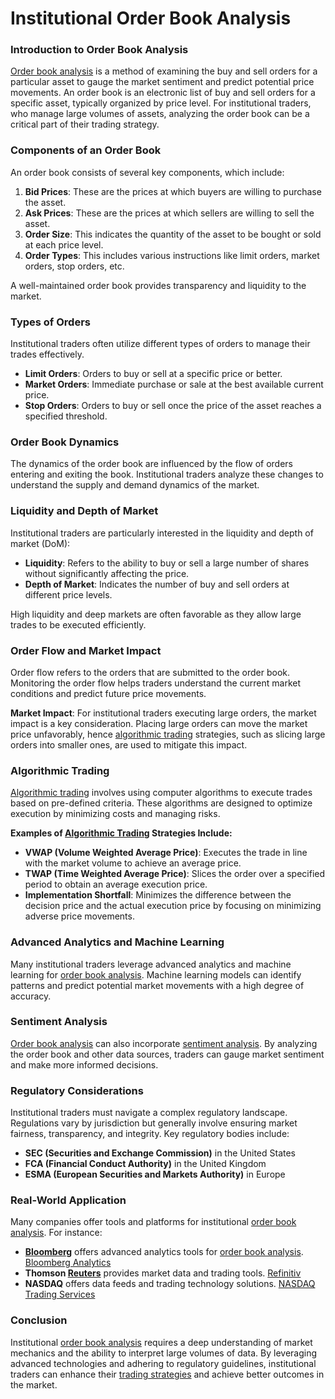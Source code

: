 # Institutional Order Book Analysis

### Introduction to Order Book Analysis
[Order book analysis](../o/order_book_analysis.md) is a method of examining the buy and sell orders for a particular asset to gauge the market sentiment and predict potential price movements. An order book is an electronic list of buy and sell orders for a specific asset, typically organized by price level. For institutional traders, who manage large volumes of assets, analyzing the order book can be a critical part of their trading strategy.

### Components of an Order Book
An order book consists of several key components, which include:

1. **Bid Prices**: These are the prices at which buyers are willing to purchase the asset.
2. **Ask Prices**: These are the prices at which sellers are willing to sell the asset.
3. **Order Size**: This indicates the quantity of the asset to be bought or sold at each price level.
4. **Order Types**: This includes various instructions like limit orders, market orders, stop orders, etc.

A well-maintained order book provides transparency and liquidity to the market.

### Types of Orders
Institutional traders often utilize different types of orders to manage their trades effectively.

- **Limit Orders**: Orders to buy or sell at a specific price or better.
- **Market Orders**: Immediate purchase or sale at the best available current price.
- **Stop Orders**: Orders to buy or sell once the price of the asset reaches a specified threshold.

### Order Book Dynamics
The dynamics of the order book are influenced by the flow of orders entering and exiting the book. Institutional traders analyze these changes to understand the supply and demand dynamics of the market.

### Liquidity and Depth of Market
Institutional traders are particularly interested in the liquidity and depth of market (DoM):

- **Liquidity**: Refers to the ability to buy or sell a large number of shares without significantly affecting the price.
- **Depth of Market**: Indicates the number of buy and sell orders at different price levels.

High liquidity and deep markets are often favorable as they allow large trades to be executed efficiently.

### Order Flow and Market Impact
Order flow refers to the orders that are submitted to the order book. Monitoring the order flow helps traders understand the current market conditions and predict future price movements.

**Market Impact**: For institutional traders executing large orders, the market impact is a key consideration. Placing large orders can move the market price unfavorably, hence [algorithmic trading](../a/algorithmic_trading.md) strategies, such as slicing large orders into smaller ones, are used to mitigate this impact.

### Algorithmic Trading
[Algorithmic trading](../a/algorithmic_trading.md) involves using computer algorithms to execute trades based on pre-defined criteria. These algorithms are designed to optimize execution by minimizing costs and managing risks.

**Examples of [Algorithmic Trading](../a/algorithmic_trading.md) Strategies Include:**

- **VWAP (Volume Weighted Average Price)**: Executes the trade in line with the market volume to achieve an average price.
- **TWAP (Time Weighted Average Price)**: Slices the order over a specified period to obtain an average execution price.
- **Implementation Shortfall**: Minimizes the difference between the decision price and the actual execution price by focusing on minimizing adverse price movements.

### Advanced Analytics and Machine Learning
Many institutional traders leverage advanced analytics and machine learning for [order book analysis](../o/order_book_analysis.md). Machine learning models can identify patterns and predict potential market movements with a high degree of accuracy.

### Sentiment Analysis
[Order book analysis](../o/order_book_analysis.md) can also incorporate [sentiment analysis](../s/sentiment_analysis.md). By analyzing the order book and other data sources, traders can gauge market sentiment and make more informed decisions.

### Regulatory Considerations
Institutional traders must navigate a complex regulatory landscape. Regulations vary by jurisdiction but generally involve ensuring market fairness, transparency, and integrity. Key regulatory bodies include:

- **SEC (Securities and Exchange Commission)** in the United States
- **FCA (Financial Conduct Authority)** in the United Kingdom
- **ESMA (European Securities and Markets Authority)** in Europe

### Real-World Application
Many companies offer tools and platforms for institutional [order book analysis](../o/order_book_analysis.md). For instance:

- **[Bloomberg](../b/bloomberg.md)** offers advanced analytics tools for [order book analysis](../o/order_book_analysis.md). [Bloomberg Analytics](https://www.bloomberg.com/professional/)
- **Thomson [Reuters](../r/reuters.md)** provides market data and trading tools. [Refinitiv](https://www.refinitiv.com/en/financial-data)
- **NASDAQ** offers data feeds and trading technology solutions. [NASDAQ Trading Services](https://business.nasdaq.com/trade/)

### Conclusion
Institutional [order book analysis](../o/order_book_analysis.md) requires a deep understanding of market mechanics and the ability to interpret large volumes of data. By leveraging advanced technologies and adhering to regulatory guidelines, institutional traders can enhance their [trading strategies](../t/trading_strategies.md) and achieve better outcomes in the market.